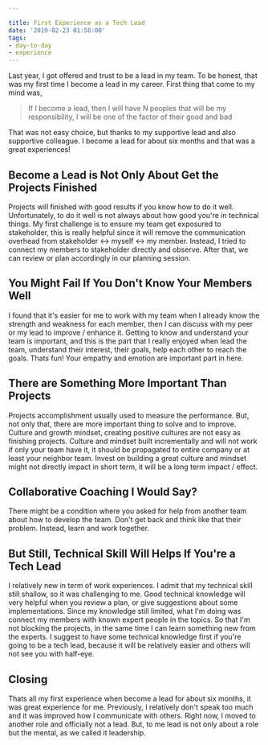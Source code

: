 ```yaml
---

title: First Experience as a Tech Lead  
date: '2019-02-23 01:58:00'
tags:
- day-to-day
- experience
---
```


Last year, I got offered and trust to be a lead in my team. To be honest, that was my first time I become a lead in my career. First thing that come to my mind was,

> If I become a lead, then I will have N peoples that will be my responsibility, I will be one of the factor of their good and bad

That was not easy choice, but thanks to my supportive lead and also supportive colleague. I become a lead for about six months and that was a great experiences!

## Become a Lead is Not Only About Get the Projects Finished
Projects will finished with good results if you know how to do it well. Unfortunately, to do it well is not always about how good you're in technical things. My first challenge is to ensure my team get exposured to stakeholder, this is really helpful since it will remove the communication overhead from stakeholder <-> myself <-> my member. Instead, I tried to connect my members to stakeholder directly and observe. After that, we can review or plan accordingly in our planning session.

## You Might Fail If You Don't Know Your Members Well
I found that it's easier for me to work with my team when I already know the strength and weakness for each member, then I can discuss with my peer or my lead to improve / enhance it. Getting to know and understand your team is important, and this is the part that I really enjoyed when lead the team, understand their interest, their goals, help each other to reach the goals. Thats fun! Your empathy and emotion are important part in here.

## There are Something More Important Than Projects
Projects accomplishment usually used to measure the performance. But, not only that, there are more important thing to solve and to improve. Culture and growth mindset, creating positive cultures are not easy as finishing projects. Culture and mindset built incrementally and will not work if only your team have it, it should be propagated to entire company or at least your neighbor team. Invest on building a great culture and mindset might not directly impact in short term, it will be a long term impact / effect.

## Collaborative Coaching I Would Say?
There might be a condition where you asked for help from another team about how to develop the team. Don't get back and think like that their problem. Instead, learn and work together.

## But Still, Technical Skill Will Helps If You're a Tech Lead
I relatively new in term of work experiences. I admit that my technical skill still shallow, so it was challenging to me. Good technical knowledge will very helpful when you review a plan, or give suggestions about some implementations. Since my knowledge still limited, what I'm doing was connect my members with known expert people in the topics. So that I'm not blocking the projects, in the same time I can learn something new from the experts. I suggest to have some technical knowledge first if you're going to be a tech lead, because it will be relatively easier and others will not see you with half-eye.

## Closing
Thats all my first experience when become a lead for about six months, it was great experience for me. Previously, I relatively don't speak too much and it was improved how I communicate with others. Right now, I moved to another role and officially not a lead. But, to me lead is not only about a role but the mental, as we called it leadership.